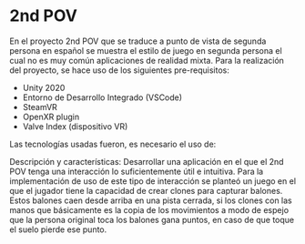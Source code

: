 # 2nd POV

En el proyecto 2nd POV que se traduce a punto de vista de segunda persona en español se muestra el estilo de juego en segunda persona el cual no es muy común aplicaciones de realidad mixta. Para la realización del proyecto, se hace uso de los siguientes pre-requisitos:

- Unity 2020
- Entorno de Desarrollo Integrado (VSCode)
- SteamVR
- OpenXR plugin
- Valve Index (dispositivo VR)

Las tecnologías usadas fueron, es necesario el uso de:


Descripción y características: Desarrollar una aplicación en el que el 2nd POV tenga una interacción lo suficientemente útil e intuitiva. Para la implementación de uso de este tipo de interacción se planteó un juego en el que el jugador tiene la capacidad de crear clones para capturar balones. Estos balones caen desde arriba en una pista cerrada, si los clones con las manos que básicamente es la copia de los movimientos a modo de espejo que la persona original toca los balones gana puntos, en caso de que toque el suelo pierde ese punto. 
